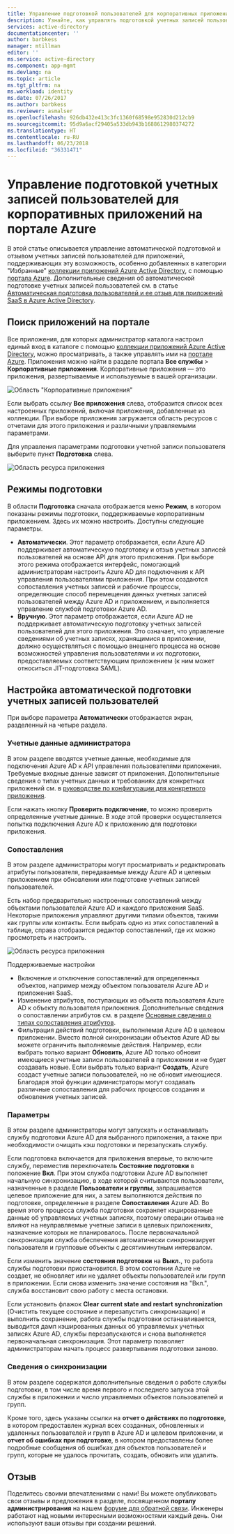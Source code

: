 ```yaml
---
title: Управление подготовкой пользователей для корпоративных приложений в Azure Active Directory | Документы Майкрософт
description: Узнайте, как управлять подготовкой учетных записей пользователя для корпоративных приложений в Azure Active Directory.
services: active-directory
documentationcenter: ''
author: barbkess
manager: mtillman
editor: ''
ms.service: active-directory
ms.component: app-mgmt
ms.devlang: na
ms.topic: article
ms.tgt_pltfrm: na
ms.workload: identity
ms.date: 07/26/2017
ms.author: barbkess
ms.reviewer: asmalser
ms.openlocfilehash: 926db432e413c3fc1360f68598e952830d212cb9
ms.sourcegitcommit: 95d9a6acf29405a533db943b1688612980374272
ms.translationtype: HT
ms.contentlocale: ru-RU
ms.lasthandoff: 06/23/2018
ms.locfileid: "36331471"
---
```

# <a name="managing-user-account-provisioning-for-enterprise-apps-in-the-azure-portal"></a>Управление подготовкой учетных записей пользователей для корпоративных приложений на портале Azure
В этой статье описывается управление автоматической подготовкой и отзывом учетных записей пользователей для приложений, поддерживающих эту возможность, особенно добавленных в категории "Избранные" [коллекции приложений Azure Active Directory](what-is-single-sign-on.md#get-started-with-the-azure-ad-application-gallery), с помощью [портала Azure](https://portal.azure.com). Дополнительные сведения об автоматической подготовке учетных записей пользователей см. в статье [Автоматическая подготовка пользователей и ее отзыв для приложений SaaS в Azure Active Directory](../active-directory-saas-app-provisioning.md).

## <a name="finding-your-apps-in-the-portal"></a>Поиск приложений на портале
Все приложения, для которых администратор каталога настроил единый вход в каталоге с помощью [коллекции приложений Azure Active Directory](what-is-single-sign-on.md#get-started-with-the-azure-ad-application-gallery), можно просматривать, а также управлять ими на [портале Azure](https://portal.azure.com). Приложения можно найти в разделе портала **Все службы** &gt; **Корпоративные приложения**. Корпоративные приложения — это приложения, развертываемые и используемые в вашей организации.

![Область "Корпоративные приложения"](./media/configure-automatic-user-provisioning-portal/enterprise-apps-pane.png)

Если выбрать ссылку **Все приложения** слева, отобразится список всех настроенных приложений, включая приложения, добавленные из коллекции. При выборе приложения загружается область ресурсов с отчетами для этого приложения и различными управляемыми параметрами.

Для управления параметрами подготовки учетной записи пользователя выберите пункт **Подготовка** слева.

![Область ресурса приложения](./media/configure-automatic-user-provisioning-portal/enterprise-apps-provisioning.png)

## <a name="provisioning-modes"></a>Режимы подготовки
В области **Подготовка** сначала отображается меню **Режим**, в котором показаны режимы подготовки, поддерживаемые корпоративным приложением. Здесь их можно настроить. Доступны следующие параметры.

* **Автоматически**. Этот параметр отображается, если Azure AD поддерживает автоматическую подготовку и отзыв учетных записей пользователей на основе API для этого приложения. При выборе этого режима отображается интерфейс, помогающий администраторам настроить Azure AD для подключения к API управления пользователями приложения. При этом создаются сопоставления учетных записей и рабочие процессы, определяющие способ перемещения данных учетных записей пользователей между Azure AD и приложением, и выполняется управление службой подготовки Azure AD.
* **Вручную**. Этот параметр отображается, если Azure AD не поддерживает автоматическую подготовку учетных записей пользователей для этого приложения. Это означает, что управление сведениями об учетных записях, хранящимися в приложении, должно осуществляться с помощью внешнего процесса на основе возможностей управления пользователями и их подготовки, предоставляемых соответствующим приложением (к ним может относиться JIT-подготовка SAML).

## <a name="configuring-automatic-user-account-provisioning"></a>Настройка автоматической подготовки учетных записей пользователей
При выборе параметра **Автоматически** отображается экран, разделенный на четыре раздела.

### <a name="admin-credentials"></a>Учетные данные администратора
В этом разделе вводятся учетные данные, необходимые для подключения Azure AD к API управления пользователями приложения. Требуемые входные данные зависят от приложения. Дополнительные сведения о типах учетных данных и требованиях для конкретных приложений см. в [руководстве по конфигурации для конкретного приложения](../active-directory-saas-app-provisioning.md).

Если нажать кнопку **Проверить подключение**, то можно проверить определенные учетные данные. В ходе этой проверки осуществляется попытка подключения Azure AD к приложению для подготовки приложения.

### <a name="mappings"></a>Сопоставления
В этом разделе администраторы могут просматривать и редактировать атрибуты пользователя, передаваемые между Azure AD и целевым приложением при обновлении или подготовке учетных записей пользователей.

Есть набор предварительно настроенных сопоставлений между объектами пользователей Azure AD и каждого приложения SaaS. Некоторые приложения управляют другими типами объектов, такими как группы или контакты. Если выбрать одно из этих сопоставлений в таблице, справа отобразится редактор сопоставлений, где их можно просмотреть и настроить.

![Область ресурса приложения](./media/configure-automatic-user-provisioning-portal/enterprise-apps-provisioning-mapping.png)

Поддерживаемые настройки

* Включение и отключение сопоставлений для определенных объектов, например между объектом пользователя Azure AD и приложения SaaS.
* Изменение атрибутов, поступающих из объекта пользователя Azure AD к объекту пользователя приложения. Дополнительные сведения о сопоставлении атрибутов см. в разделе [Основные сведения о типах сопоставления атрибутов](../active-directory-saas-customizing-attribute-mappings.md#understanding-attribute-mapping-types).
* Фильтрация действий подготовки, выполняемая Azure AD в целевом приложении. Вместо полной синхронизации объектов Azure AD вы можете ограничить выполняемые действия. Например, если выбрать только вариант **Обновить**, Azure AD только обновит имеющиеся учетные записи пользователей в приложении и не будет создавать новые. Если выбрать только вариант **Создать**, Azure создаст учетные записи пользователей, но не обновит имеющиеся. Благодаря этой функции администраторы могут создавать различные сопоставления для рабочих процессов создания и обновления учетных записей.

### <a name="settings"></a>Параметры
В этом разделе администраторы могут запускать и останавливать службу подготовки Azure AD для выбранного приложения, а также при необходимости очищать кэш подготовки и перезапускать службу.

Если подготовка включается для приложения впервые, то включите службу, переместив переключатель **Состояние подготовки** в положение **Вкл**. При этом служба подготовки Azure AD выполняет начальную синхронизацию, в ходе которой считываются пользователи, назначенные в разделе **Пользователи и группы**, запрашивается целевое приложение для них, а затем выполняются действия по подготовке, определенные в разделе **Сопоставления** Azure AD. Во время этого процесса служба подготовки сохраняет кэшированные данные об управляемых учетных записях, поэтому операции отзыва не влияют на неуправляемые учетные записи в целевых приложениях, назначение которых не планировалось. После первоначальной синхронизации служба обеспечения автоматически синхронизирует пользователя и групповые объекты с десятиминутным интервалом.

Если изменить значение **состояния подготовки** на **Выкл.**, то работа службы подготовки приостановится. В этом состоянии Azure не создает, не обновляет или не удаляет объекты пользователей или групп в приложении. Если снова изменить значение состояния на "Вкл.", служба восстановит свою работу с места остановки.

Если установить флажок **Clear current state and restart synchronization** (Очистить текущее состояние и перезапустить синхронизацию) и выполнить сохранение, работа службы подготовки останавливается, выводится дамп кэшированных данных об управляемых учетных записях Azure AD, службы перезапускаются и снова выполняется первоначальная синхронизация. Этот параметр позволяет администраторам начать процесс развертывания подготовки заново.

### <a name="synchronization-details"></a>Сведения о синхронизации
В этом разделе содержатся дополнительные сведения о работе службы подготовки, в том числе время первого и последнего запуска этой службы в приложении и число управляемых объектов пользователей и групп.

Кроме того, здесь указаны ссылки на **отчет о действиях по подготовке**, в котором предоставлен журнал всех созданных, обновленных и удаленных пользователей и групп в Azure AD и целевом приложении, и **отчет об ошибках при подготовке**, в котором предоставлены более подробные сообщения об ошибках для объектов пользователей и групп, которые не удалось прочитать, создать, обновить или удалить. 

## <a name="feedback"></a>Отзыв

Поделитесь своими впечатлениями с нами! Вы можете опубликовать свои отзывы и предложения в разделе, посвященном **порталу администрирования** на нашем [форуме для обратной связи](https://feedback.azure.com/forums/169401-azure-active-directory/category/162510-admin-portal).  Инженеры работают над новыми интересными возможностями каждый день. Они используют ваши отзывы при создании решений.

